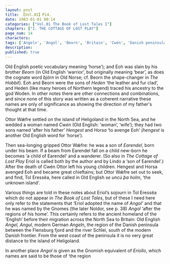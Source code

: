 ```yaml
---
layout: post
title: 【Vol.01】P14.
date: 1983-01-01 00:14
categories: ["Vol.01 The Book of Lost Tales I"]
chapters: ["I. THE COTTAGE OF LOST PLAY"]
page_num: 14
characters: 
tags: ['Angeln', 'Angol', 'Beorn', 'Britain', 'Cwén', 'Danish peninsula', 'Earendel', 'England, English', 'Eoh', 'Eriol', 'Eriollo', 'Gnomish', 'Gnome-speech', 'tongue of the Gnomes', 'Gnomes', 'Heden', 'Heligoland', 'Hengest', 'Hobbit, The', 'Horsa']
description: 
published: true
---
```


<p style="text-indent: 0;">
Old English poetic vocabulary meaning ‘horse’); and Eoh was slain by his brother <I>Beorn</I> (in Old English ‘warrior’, but originally meaning ‘bear’, as does the cognate word <I>björn</I> in Old Norse; cf. Beorn the shape-changer in <I>The Hobbit</I>). Eoh and Beorn were the sons of <I>Heden</I> ‘the leather and fur clad’, and Heden (like many heroes of Northern legend) traced his ancestry to the god Woden. In other notes there are other connections and combinations, and since none of this story was written as a coherent narrative these names are only of significance as showing the direction of my father's thought at that time.
</p>

Ottor Wǽfre settled on the island of Heligoland in the North Sea, and he wedded a woman named <I>Cwén</I> (Old English: ‘woman’, ‘wife’); they had two sons named ‘after his father’ <I>Hengest</I> and <I>Horsa</I> ‘to avenge Eoh’ <I>(hengest</I> is another Old English word for ‘horse’).

Then sea-longing gripped Ottor Wǽfre: he was a son of <I>Earendel</I>, born under his beam. If a beam from Earendel fall on a child new-born he becomes ‘a child of Earendel’ and a wanderer. (So also in <I>The Cottage of Lost Play</I> Eriol is called both by the author and by Lindo a ‘son of Earendel’.) After the death of Cwén Ottor left his young children. Hengest and Horsa avenged Eoh and became great chieftains; but Ottor Wǽfre set out to seek, and find, Tol Eressëa, here called in Old English <I>se uncú þa holm</I>, ‘the unknown island’.

Various things are told in these notes about Eriol’s sojourn in Tol Eressëa which do not appear in <I>The Book of Lost Tales</I>, but of these I need here only refer to the statements that ‘Eriol adopted the name of <I>Angol’</I> and that he was named by the Gnomes (the later Noldor, see p. 38) <I>Angol</I> ‘after the regions of his home’. This certainly refers to the ancient homeland of the ‘English’ before their migration across the North Sea to Britain: Old English <I>Angel, Angul</I>, modern German <I>Angeln</I>, the region of the Danish peninsula between the Flensburg fjord and the river Schlei, south of the modern Danish frontier. From the west coast of the peninsula it is no very great distance to the island of Heligoland.

In another place <I>Angol</I> is given as the Gnomish equivalent of <I>Eriollo</I>, which names are said to be those of ‘the region

